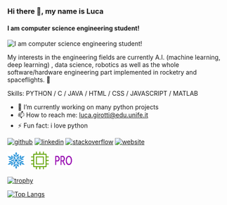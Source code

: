 ### Hi there 👋, my name is Luca
#### I am computer science engineering student!
![I am computer science engineering student!](https://raw.githubusercontent.com/mykolaharmash/git-jump/main/img/readme-banner.png)

 My interests in the engineering fields are currently A.I. (machine learning, deep learning) , data science, robotics as well as the whole software/hardware engineering part implemented in rocketry and spaceflights. 🚀

Skills: PYTHON / C / JAVA / HTML / CSS / JAVASCRIPT / MATLAB

- 🔭 I’m currently working on many python projects 
- 📫 How to reach me: luca.girotti@edu.unife.it 
- ⚡ Fun fact: i love python 


[<img src='https://cdn.jsdelivr.net/npm/simple-icons@3.0.1/icons/github.svg' alt='github' height='40'>](https://github.com/Luca-Girotti)  [<img src='https://cdn.jsdelivr.net/npm/simple-icons@3.0.1/icons/linkedin.svg' alt='linkedin' height='40'>](https://www.linkedin.com/in/https://www.linkedin.com/in/luca-girotti-b441bb177//)  [<img src='https://cdn.jsdelivr.net/npm/simple-icons@3.0.1/icons/stackoverflow.svg' alt='stackoverflow' height='40'>](https://stackoverflow.com/users/https://stackoverflow.com/users/17880672/luca-girotti)  [<img src='https://cdn.jsdelivr.net/npm/simple-icons@3.0.1/icons/icloud.svg' alt='website' height='40'>](https://luca-girotti.github.io/)  

<a href='https://archiveprogram.github.com/'><img src='https://raw.githubusercontent.com/acervenky/animated-github-badges/master/assets/acbadge.gif' width='40' height='40'></a> <a href='https://docs.github.com/en/developers'><img src='https://raw.githubusercontent.com/acervenky/animated-github-badges/master/assets/devbadge.gif' width='40' height='40'></a> <a href='https://github.com/pricing'><img src='https://raw.githubusercontent.com/acervenky/animated-github-badges/master/assets/pro.gif' width='40' height='40'></a> 

[![trophy](https://github-profile-trophy.vercel.app/?username=Luca-Girotti)](https://github.com/ryo-ma/github-profile-trophy)

[![Top Langs](https://github-readme-stats.vercel.app/api/top-langs/?username=Luca-Girotti)](https://github.com/anuraghazra/github-readme-stats)

